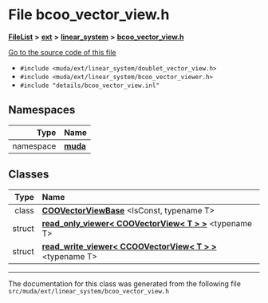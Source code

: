 

# File bcoo\_vector\_view.h



[**FileList**](files.md) **>** [**ext**](dir_dee31a662aa40cb7fc08cb07824f4a9a.md) **>** [**linear\_system**](dir_6f09a74f7ee1db37d591c4a0fc2f2223.md) **>** [**bcoo\_vector\_view.h**](bcoo__vector__view_8h.md)

[Go to the source code of this file](bcoo__vector__view_8h_source.md)



* `#include <muda/ext/linear_system/doublet_vector_view.h>`
* `#include <muda/ext/linear_system/bcoo_vector_viewer.h>`
* `#include "details/bcoo_vector_view.inl"`













## Namespaces

| Type | Name |
| ---: | :--- |
| namespace | [**muda**](namespacemuda.md) <br> |


## Classes

| Type | Name |
| ---: | :--- |
| class | [**COOVectorViewBase**](classmuda_1_1_c_o_o_vector_view_base.md) &lt;IsConst, typename T&gt;<br> |
| struct | [**read\_only\_viewer&lt; COOVectorView&lt; T &gt; &gt;**](structmuda_1_1read__only__viewer_3_01_c_o_o_vector_view_3_01_t_01_4_01_4.md) &lt;typename T&gt;<br> |
| struct | [**read\_write\_viewer&lt; CCOOVectorView&lt; T &gt; &gt;**](structmuda_1_1read__write__viewer_3_01_c_c_o_o_vector_view_3_01_t_01_4_01_4.md) &lt;typename T&gt;<br> |



















































------------------------------
The documentation for this class was generated from the following file `src/muda/ext/linear_system/bcoo_vector_view.h`

